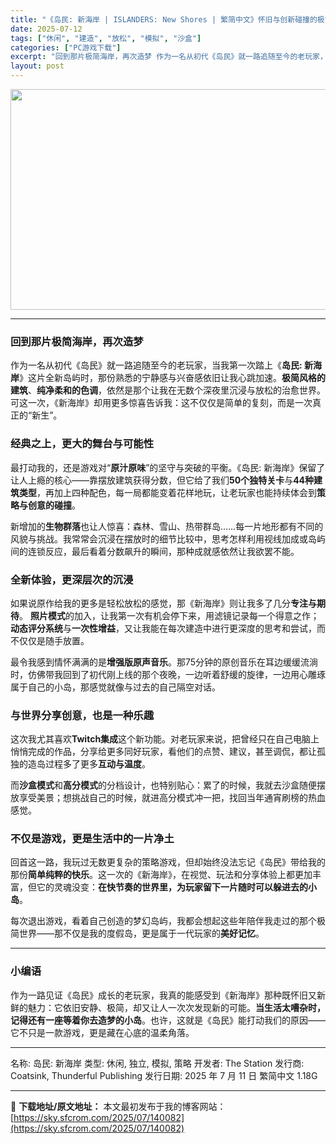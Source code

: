 ```yaml
---
title: "《岛民: 新海岸 | ISLANDERS: New Shores | 繁简中文》怀旧与创新碰撞的极简造梦之旅"
date: 2025-07-12
tags: ["休闲", "建造", "放松", "模拟", "沙盒"]
categories: ["PC游戏下载"]
excerpt: "回到那片极简海岸，再次造梦 作为一名从初代《岛民》就一路追随至今的老玩家，当我第一次踏上《岛民: 新海岸》这片全新岛屿时，那份熟悉的宁静感与兴奋感依旧让我心跳加速。极简风格的建筑、纯净柔和的色调，依然是那个让我在无数个深夜里沉浸与放松的治愈世界。可这一次，《新海岸》却用更多惊喜告诉我：这不仅仅是简单&hellip;"
layout: post
---
```


<img class="aligncenter size-full wp-image-140053" src="https://sky.sfcrom.com/wp-content/uploads/2025/07/2025071201394639.webp" alt="" width="616" height="353" />

<hr />

<h3><strong>回到那片极简海岸，再次造梦</strong></h3>
作为一名从初代《岛民》就一路追随至今的老玩家，当我第一次踏上《<strong>岛民: 新海岸</strong>》这片全新岛屿时，那份熟悉的宁静感与兴奋感依旧让我心跳加速。<strong>极简风格的建筑</strong>、<strong>纯净柔和的色调</strong>，依然是那个让我在无数个深夜里沉浸与放松的治愈世界。可这一次，《新海岸》却用更多惊喜告诉我：这不仅仅是简单的复刻，而是一次真正的“新生”。
<h3><strong>经典之上，更大的舞台与可能性</strong></h3>
最打动我的，还是游戏对“<strong>原汁原味</strong>”的坚守与突破的平衡。《岛民: 新海岸》保留了让人上瘾的核心——靠摆放建筑获得分数，但它给了我们<strong>50个独特关卡</strong>与<strong>44种建筑类型</strong>，再加上四种配色，每一局都能变着花样地玩，让老玩家也能持续体会到<strong>策略与创意的碰撞</strong>。

新增加的<strong>生物群落</strong>也让人惊喜：森林、雪山、热带群岛……每一片地形都有不同的风貌与挑战。我常常会沉浸在摆放时的细节比较中，思考怎样利用视线加成或岛屿间的连锁反应，最后看着分数飙升的瞬间，那种成就感依然让我欲罢不能。
<h3><strong>全新体验，更深层次的沉浸</strong></h3>
如果说原作给我的更多是轻松放松的感觉，那《新海岸》则让我多了几分<strong>专注与期待</strong>。
<strong>照片模式</strong>的加入，让我第一次有机会停下来，用滤镜记录每一个得意之作；<strong>动态评分系统</strong>与<strong>一次性增益</strong>，又让我能在每次建造中进行更深度的思考和尝试，而不仅仅是随手放置。

最令我感到情怀满满的是<strong>增强版原声音乐</strong>。那75分钟的原创音乐在耳边缓缓流淌时，仿佛带我回到了初代刚上线的那个夜晚，一边听着舒缓的旋律，一边用心雕琢属于自己的小岛，那感觉就像与过去的自己隔空对话。
<h3><strong>与世界分享创意，也是一种乐趣</strong></h3>
这次我尤其喜欢<strong>Twitch集成</strong>这个新功能。对老玩家来说，把曾经只在自己电脑上悄悄完成的作品，分享给更多同好玩家，看他们的点赞、建议，甚至调侃，都让孤独的造岛过程多了更多<strong>互动与温度</strong>。

而<strong>沙盒模式</strong>和<strong>高分模式</strong>的分档设计，也特别贴心：累了的时候，我就去沙盒随便摆放享受美景；想挑战自己的时候，就进高分模式冲一把，找回当年通宵刷榜的热血感觉。
<h3><strong>不仅是游戏，更是生活中的一片净土</strong></h3>
回首这一路，我玩过无数更复杂的策略游戏，但却始终没法忘记《岛民》带给我的那份<strong>简单纯粹的快乐</strong>。这一次的《新海岸》，在视觉、玩法和分享体验上都更加丰富，但它的灵魂没变：<strong>在快节奏的世界里，为玩家留下一片随时可以躲进去的小岛</strong>。

每次退出游戏，看着自己创造的梦幻岛屿，我都会想起这些年陪伴我走过的那个极简世界——那不仅是我的度假岛，更是属于一代玩家的<strong>美好记忆</strong>。

<hr />

<h3><strong>小编语</strong></h3>
作为一路见证《岛民》成长的老玩家，我真的能感受到《新海岸》那种既怀旧又新鲜的魅力：它依旧安静、极简，却又让人一次次发现新的可能。<strong>当生活太嘈杂时，记得还有一座等着你去造梦的小岛</strong>。也许，这就是《岛民》能打动我们的原因——它不只是一款游戏，更是藏在心底的温柔角落。

<hr />

名称: 岛民: 新海岸
类型: 休闲, 独立, 模拟, 策略
开发者: The Station
发行商: Coatsink, Thunderful Publishing
发行日期: 2025 年 7 月 11 日
繁简中文
1.18G

---
📖 **下载地址/原文地址：** 本文最初发布于我的博客网站：[https://sky.sfcrom.com/2025/07/140082](https://sky.sfcrom.com/2025/07/140082)

